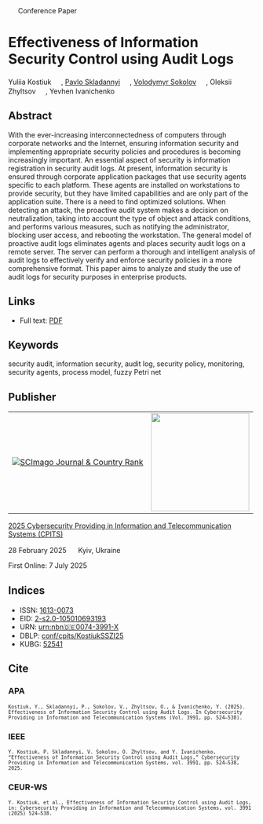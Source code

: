 <img src="/icons/unlock.svg" width="16" height="16"> Conference Paper

# Effectiveness of Information Security Control using Audit Logs

Yuliia Kostiuk <a href="https://orcid.org/0000-0001-5423-0985" target="_blank"><img src="/icons/orcid.svg" width="16" height="16"></a>,
<a href="/">Pavlo Skladannyi</a> <a href="https://orcid.org/0000-0002-7775-6039" target="_blank"><img src="/icons/orcid.svg" width="16" height="16"></a>,
<a href="https://volodymyr-sokolov.github.io/">Volodymyr Sokolov</a> <a href="https://orcid.org/0000-0002-9349-7946" target="_blank"><img src="/icons/orcid.svg" width="16" height="16"></a>,
Oleksii Zhyltsov <a href="https://orcid.org/0000-0002-7253-5990" target="_blank"><img src="/icons/orcid.svg" width="16" height="16"></a>,
Yevhen Ivanichenko <a href="https://orcid.org/0000-0002-6408-443X" target="_blank"><img src="/icons/orcid.svg" width="16" height="16"></a>

## Abstract

With the ever-increasing interconnectedness of computers through corporate networks and the Internet, ensuring information security and implementing appropriate security policies and procedures is becoming increasingly important. An essential aspect of security is information registration in security audit logs. At present, information security is ensured through corporate application packages that use security agents specific to each platform. These agents are installed on workstations to provide security, but they have limited capabilities and are only part of the application suite. There is a need to find optimized solutions. When detecting an attack, the proactive audit system makes a decision on neutralization, taking into account the type of object and attack conditions, and performs various measures, such as notifying the administrator, blocking user access, and rebooting the workstation. The general model of proactive audit logs eliminates agents and places security audit logs on a remote server. The server can perform a thorough and intelligent analysis of audit logs to effectively verify and enforce security policies in a more comprehensive format. This paper aims to analyze and study the use of audit logs for security purposes in enterprise products.

## Links

* Full text: [PDF](https://ceur-ws.org/Vol-3991/paper37.pdf)

## Keywords

security audit, information security, audit log, security policy, monitoring, security agents, process model, fuzzy Petri net

## Publisher

<table>
<tr>
<td>
<a href="https://www.scimagojr.com/journalsearch.php?q=21100218356&amp;tip=sid&amp;exact=no" title="SCImago Journal &amp; Country Rank"><img border="0" src="https://corsproxy.io/?https://www.scimagojr.com/journal_img.php?id=21100218356" alt="SCImago Journal &amp; Country Rank"  /></a>
</td>
<td style="text-align: left;">
<a href="https://cpits.kubg.edu.ua/"><img src="/icons/cpits.svg" width="200"></a>
</td>
</tr>
</table>

[2025 Cybersecurity Providing in Information and Telecommunication Systems (CPITS)](https://ceur-ws.org/Vol-3991/)

28 February 2025 <img src="/icons/location-pin.svg" width="16" height="16"> Kyiv, Ukraine

First Online: 7 July 2025

## Indices

* ISSN: [1613-0073](https://portal.issn.org/resource/ISSN/1613-0073) <img src="/icons/online.svg" width="16" height="16">
* EID: [2-s2.0-105010693193](http://www.scopus.com/record/display.url?origin=inward&eid=2-s2.0-105010693193)
* URN: [urn:nbn:de:0074-3991-X](https://nbn-resolving.org/xml/urn:nbn:de:0074-3991-X)
* DBLP: [conf/cpits/KostiukSSZI25](https://dblp.org/rec/conf/cpits/KostiukSSZI25.html)
* KUBG: [52541](http://elibrary.kubg.edu.ua/id/eprint/52541/)

## Cite

### APA

<small>`Kostiuk, Y., Skladannyi, P., Sokolov, V., Zhyltsov, O., & Ivanichenko, Y. (2025). Effectiveness of Information Security Control using Audit Logs. In Cybersecurity Providing in Information and Telecommunication Systems (Vol. 3991, pp. 524–538).`</small>

### IEEE

<small>`Y. Kostiuk, P. Skladannyi, V. Sokolov, O. Zhyltsov, and Y. Ivanichenko, “Effectiveness of Information Security Control using Audit Logs,” Cybersecurity Providing in Information and Telecommunication Systems, vol. 3991, pp. 524–538, 2025.`</small>

### CEUR-WS

<small>`Y. Kostiuk, et al., Effectiveness of Information Security Control using Audit Logs, in: Cybersecurity Providing in Information and Telecommunication Systems, vol. 3991 (2025) 524–538.`</small>
